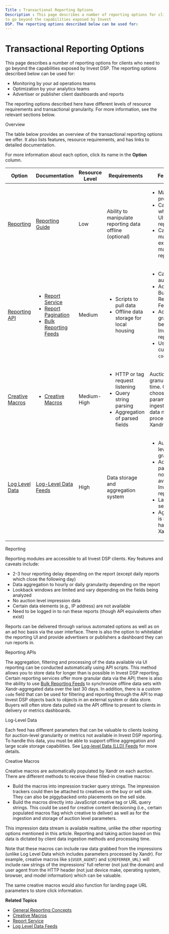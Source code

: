 ```yaml
---
Title : Transactional Reporting Options
Description : This page describes a number of reporting options for clients who need
to go beyond the capabilities exposed by Invest
DSP. The reporting options described below can be used for:
---
```



# Transactional Reporting Options





This page describes a number of reporting options for clients who need
to go beyond the capabilities exposed by Invest
DSP. The reporting options described below can be used for:

- Monitoring by your ad operations teams
- Optimization by your analytics teams
- Advertiser or publisher client dashboards and reports

The reporting options described here have different levels of resource
requirements and transactional granularity. For more information, see
the relevant sections below.

Overview

The table below provides an overview of the transactional reporting
options we offer. It also lists features, resource requirements, and has
links to detailed documentation.

For more information about each option, click its name in the
**Option** column.



<table class="table">
<thead class="thead">
<tr class="header row">
<th id="ID-00001912__entry__1" class="entry">Option</th>
<th id="ID-00001912__entry__2" class="entry">Documentation</th>
<th id="ID-00001912__entry__3" class="entry">Resource Level</th>
<th id="ID-00001912__entry__4" class="entry">Requirements</th>
<th id="ID-00001912__entry__5" class="entry">Features</th>
</tr>
</thead>
<tbody class="tbody">
<tr class="odd row">
<td class="entry" headers="ID-00001912__entry__1"><a
href="transactional-reporting-options.md#ID-00001912__ID-000019c1"
class="xref">Reporting</a></td>
<td class="entry" headers="ID-00001912__entry__2"><a
href="reporting-guide.md" class="xref">Reporting Guide</a></td>
<td class="entry" headers="ID-00001912__entry__3">Low</td>
<td class="entry" headers="ID-00001912__entry__4">Ability to manipulate
reporting data offline (optional)</td>
<td class="entry" headers="ID-00001912__entry__5"><ul>
<li>Manual processing</li>
<li>Can whitelabel UI for client reporting</li>
<li>Can manually export and manipulate reports</li>
</ul></td>
</tr>
<tr class="even row">
<td class="entry" headers="ID-00001912__entry__1"><a
href="transactional-reporting-options.md#ID-00001912__ID-000014dl"
class="xref">Reporting API</a></td>
<td class="entry" headers="ID-00001912__entry__2"><ul>
<li><a
href="xandr-api/report-service.md"
class="xref" target="_blank">Report Service</a></li>
<li><a
href="xandr-api/report-pagination.md"
class="xref" target="_blank">Report Pagination</a></li>
<li><a
href="xandr-api/bulk-reporting-feeds.md"
class="xref" target="_blank">Bulk Reporting Feeds</a></li>
</ul></td>
<td class="entry" headers="ID-00001912__entry__3">Medium</td>
<td class="entry" headers="ID-00001912__entry__4"><ul>
<li>Scripts to pull data</li>
<li>Offline data storage for local housing</li>
</ul></td>
<td class="entry" headers="ID-00001912__entry__5"><ul>
<li>Can be automated</li>
<li>Access to Bulk Reporting Feeds</li>
<li>Additional granularity beyond Invest DSP
reports</li>
<li>Use of custom <code class="ph codeph">code</code> field</li>
</ul></td>
</tr>
<tr class="odd row">
<td class="entry" headers="ID-00001912__entry__1"><a
href="transactional-reporting-options.md#ID-00001912__ID-000019e6"
class="xref">Creative Macros</a></td>
<td class="entry" headers="ID-00001912__entry__2"><ul>
<li><a href="creative-macros.md" class="xref"
title="You can insert creative macros into your creative third-party tags, impression trackers, landing page URLs, and third-party pixels for reporting and optimization purposes.">Creative
Macros</a></li>
</ul></td>
<td class="entry" headers="ID-00001912__entry__3">Medium-High</td>
<td class="entry" headers="ID-00001912__entry__4"><ul>
<li>HTTP or tag request listening</li>
<li>Query string parsing</li>
<li>Aggregation of parsed fields</li>
</ul></td>
<td class="entry" headers="ID-00001912__entry__5">Auction level
granularity real time. Option to choose which parameters to ingest. Raw
data not processed by Xandr.</td>
</tr>
<tr class="even row">
<td class="entry" headers="ID-00001912__entry__1"><a
href="transactional-reporting-options.md#ID-00001912__ID-000019de"
class="xref">Log Level Data</a></td>
<td class="entry" headers="ID-00001912__entry__2"><a
href="log-level-data/log-level-data-feeds.md"
class="xref" target="_blank">Log-Level Data Feeds</a></td>
<td class="entry" headers="ID-00001912__entry__3">High</td>
<td class="entry" headers="ID-00001912__entry__4">Data storage and
aggregation system</td>
<td class="entry" headers="ID-00001912__entry__5"><ul>
<li>Auction level granularity</li>
<li>Additional parameters not available in Invest
DSP reporting</li>
<li>Large data sets</li>
<li>Aggregation is <strong>not</strong> handled by <span
class="ph">Xandr</li>
</ul></td>
</tr>
</tbody>
</table>



Reporting

Reporting modules are accessible to all Invest
DSP clients. Key features and caveats include:

- 2-3 hour reporting delay depending on the report (except daily reports
  which close the following day)
- Data aggregation to hourly or daily granularity depending on the
  report
- Lookback windows are limited and vary depending on the fields being
  analyzed
- No auction level impression data
- Certain data elements (e.g., IP address) are not available
- Need to be logged in to run these reports (though API equivalents
  often exist)

Reports can be delivered through various automated options as well as on
an ad hoc basis via the user interface. There is also the option to
whitelabel the reporting UI and provide advertisers or publishers a
dashboard they can run reports in.

Reporting APIs

The aggregation, filtering and processing of the data available via UI
reporting can be conducted automatically using API scripts. This method
allows you to store data for longer than is possible in
Invest DSP reporting. Certain reporting services
offer more granular data via the API; there is also the ability to use
<a
href="xandr-api/bulk-reporting-feeds.md"
class="xref" target="_blank">Bulk Reporting Feeds</a> to synchronize
offline data sets with Xandr-aggregated data
over the last 30 days. In addition, there is a custom `code` field that
can be used for filtering and reporting through the API to map
Invest DSP objects back to objects in an
external system or data store. Buyers will often store data pulled via
the API offline to present to clients in delivery or metrics dashboards.

Log-Level Data

Each feed has different parameters that can be valuable to clients
looking for auction-level granularity or metrics not available in
Invest DSP reporting. To handle this data, you
must be able to support offline aggregation and large scale storage
capabilities. See <a
href="log-level-data/log-level-data-feeds.md"
class="xref" target="_blank">Log-level Data (LLD) Feeds</a> for more
details.

Creative Macros

Creative macros are automatically populated by
Xandr on each auction. There are different
methods to receive these filled-in creative macros:

- Build the macros into impression tracker query strings. The impression
  trackers could then be attached to creatives on the buy or sell side.
  They can also be piggybacked onto placements on the sell side.
- Build the macros directly into JavaScript creative tag or URL query
  strings. This could be used for creative content decisioning (i.e.,
  certain populated macros flag which creative to deliver) as well as
  for the ingestion and storage of auction level parameters.

This impression data stream is available realtime, unlike the other
reporting options mentioned in this article. Reporting and taking action
based on this data is dictated by client data ingestion methods and
processing time.

Note that these macros can include raw data grabbed from the impressions
(unlike Log Level Data which includes parameters processed by
Xandr). For example, creative macros like
`${USER_AGENT}` and `${REFERRER_URL}` will include raw strings of the
impressions' full referrer (not just the domain) and user agent from the
HTTP header (not just device make, operating system, browser, and model
information) which can be valuable.

The same creative macros would also function for landing page URL
parameters to store click information.





**Related Topics**

- <a href="general-reporting-concepts.md" class="xref">General Reporting
  Concepts</a>
- <a href="creative-macros.md" class="xref"
  title="You can insert creative macros into your creative third-party tags, impression trackers, landing page URLs, and third-party pixels for reporting and optimization purposes.">Creative
  Macros</a>
- <a
  href="xandr-api/report-service.md"
  class="xref" target="_blank">Report Service</a>
- <a
  href="log-level-data/log-level-data-feeds.md"
  class="xref" target="_blank">Log Level Data Feeds</a>






